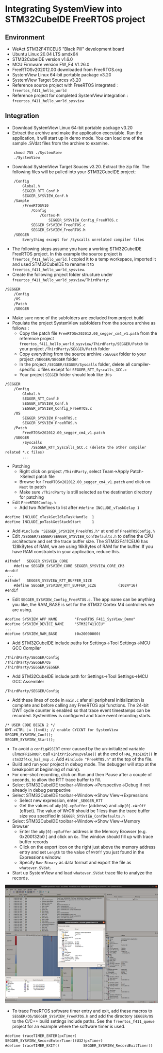 # Integrating SystemView into STM32CubeIDE FreeRTOS project

## Environment
* WeAct STM32F411CEU6 "Black Pill" development board
* Ubuntu Linux 20.04 LTS amdx64
* STM32CubeIDE version v1.6.0
* MCU Firmware version FW_F4 V1.26.0
* FreeRTOSv202012.00 downloaded from FreeRTOS.org
* SystemView Linux 64-bit portable package v3.20
* SystemView Target Sources v3.20
* Reference source project with FreeRTOS integrated : `freertos_f411_hello_world`
* Reference project for completed SystemView integration : `freertos_f411_hello_world_sysview`

## Integration 
* Download SystemView Linux 64-bit portable package v3.20
* Extract the archive and make the application executable. Run the application, 
it will start up in demo mode. You can load one of the sample .SVdat files from the archive to examine.
```
	chmod 755 ./SystemView
	./SystemView
```
* Download SystemView Target Souces v3.20. Extract the zip file. The following files will be pulled into
	your STM32CubeIDE project:
```
    /Config
        Global.h
        SEGGER_RTT_Conf.h
        SEGGER_SYSVIEW_Conf.h
    /Sample
        /FreeRTOSV10
            /Config
                /Cortex-M
                    SEGGER_SYSVIEW_Config_FreeRTOS.c
            SEGGER_SYSVIEW_FreeRTOS.c
            SEGGER_SYSVIEW_FreeRTOS.h        
    /SEGGER
        Everything except for /Syscalls unrelated compiler files
```
* The following steps assume you have a working STM32CubeIDE FreeRTOS project. In this example the source project is `freertos_f411_hello_world`. I copied it to a temp workspace, imported it and used STM32CubeIDE to rename it to `freertos_f411_hello_world_sysview`. 
* Create the following project folder structure under `freertos_f411_hello_world_sysview/ThirdParty`:
```
/SEGGER
	/Config
	/OS
	/Patch
	/SEGGER 
```
* Make sure none of the subfolders are excluded from project build
* Populate the project SystemView subfolders from the source archive as follows :
	* Copy the patch file `FreeRTOSv202012.00_segger_cm4_v1.path` from the reference project `freertos_f411_hello_world_sysview/ThirdParty/SEGGER/Patch` to your project `/ThirdParty/SEGGER/Patch` folder
	* Copy everything from the source archive `/SEGGER` folder to your project `/SEGGER/SEGGER` folder
	* In the project `/SEGGER/SEGGER/Syscalls` folder, delete all compiler-specific .c files except for
	 `SEGGER_RTT_Syscalls_GCC.c`
	* Your project `SEGGER` folder should look like this
```
/SEGGER
    /Config
        Global.h
        SEGGER_RTT_Conf.h
        SEGGER_SYSVIEW_Conf.h   
        SEGGER_SYSVIEW_Config_FreeRTOS.c        
    /OS
        SEGGER_SYSVIEW_FreeRTOS.c
        SEGGER_SYSVIEW_FreeRTOS.h        
    /Patch
        FreeRTOSv202012.00_segger_cm4_v1.patch
    /SEGGER
    	/Syscalls
    		/SEGGER_RTT_Syscalls_GCC.c (delete the other compiler related *.c files)
        ...
```
* Patching 
    * Right click on project `/ThirdParty`, select Team->Apply Patch->Select patch file
    * Browse for `FreeRTOSv202012.00_segger_cm4_v1.patch` and click on `Next` to patch
    * Make sure `/ThirdParty` is still selected as the destination directory for patching
* Edit `FreeRTOSConfig.h`
   * Add two #defines to list after `#define INCLUDE_vTaskDelay 1`
```
#define INCLUDE_xTaskGetIdleTaskHandle  1
#define INCLUDE_pxTaskGetStackStart     1
```
* Add `#include "SEGGER_SYSVIEW_FreeRTOS.h"` at end of `FreeRTOSConfig.h`
* Edit `/SEGGER/SEGGER/SEGGER_SYSVIEW_ConfDefaults.h` to define the CPU architecture
and set the trace buffer size. The STM32F411CEU6 has 128kBytes of RAM, we are using
16kBytes of RAM for the buffer. If you have RAM constraints in your application, reduce this.
```
#ifndef   SEGGER_SYSVIEW_CORE
    #define SEGGER_SYSVIEW_CORE SEGGER_SYSVIEW_CORE_CM3
#endif
 ...
#ifndef   SEGGER_SYSVIEW_RTT_BUFFER_SIZE
    #define SEGGER_SYSVIEW_RTT_BUFFER_SIZE          (1024*16)
#endif
```
* Edit `SEGGER_SYSVIEW_Config_FreeRTOS.c`.  The app name can be anything you like, the RAM_BASE is set for the STM32 Cortex M4 controllers we are using. 
```
#define SYSVIEW_APP_NAME        "FreeRTOS_F411_SysView_Demo"
#define SYSVIEW_DEVICE_NAME     "STM32F411CEU" 
...
#define SYSVIEW_RAM_BASE        (0x20000000)    
```
* Add STM32CubeIDE include paths for Settings->Tool Settings->MCU GCC Compiler
```
/ThirdParty/SEGGER/Config
/ThirdParty/SEGGER/OS
/ThirdParty/SEGGER/SEGGER
```
* Add STM32CubeIDE include path for Settings->Tool Settings->MCU GCC Assembler
```
/ThirdParty/SEGGER/Config
```
* Add these lines of code in `main.c` afer all peripheral initialization is complete and before calling any FreeRTOS api functions. The 24-bit DWT cycle counter is enabled so that trace event timestamps can be recorded. SystemView is configured and trace event recording starts.
```
/* USER CODE BEGIN 2 */
DWT->CTRL |= (1<<0); // enable CYCCNT for SystemView
SEGGER_SYSVIEW_Conf();
SEGGER_SYSVIEW_Start();
```
* To avoid a `configASSERT` error caused by the un-initialized variable `ulMaxPRIGROUP`, call  `vInitPrioGroupValue()` at the end of `HAL_MspInit()` in `stm32f4xx_hal_msp.c`.  Add `#include "FreeRTOS.h"` at the top of the file.
* Build and run your project in debug mode. The debugger will stop at the breakpoint at beginning of main().
* For one-shot recording, click on Run and then Pause after a couple of seconds, to allow the RTT trace buffer to fill.  
* Select STM32CubeIDE toolbar->Window->Perspective->Debug if not already in debug perspective
* Select STM32CubeIDE toolbar->Window->Show View->Expressions
	* Select new expression, enter `_SEGGER_RTT`
	* Get the values of `aUp[0]->pBuffer` (address) and `aUp[0]->WrOff` (offset). The value of WrOff 
	should be 1 less than the trace buffer size you specified in `SEGGER_SYSVIEW_ConfDefaults.h`
* Select STM32CubeIDE toolbar->Window->Show View->Memory Browser
	* Enter the `aUp[0]->pBuffer` address in the Memory Browser (e.g. 0x200132b0 ) and click on `Go`. 
	The window should fill up with trace buffer records
	* Click on the export icon on the right just above the memory address entry and set `Length` to the value of `WrOff` you just found in the Expressions window. 
	* Specify `Raw Binary` as data format and export the file as `whatever.SVdat`.
* Start up SystemView and load `whatever.SVdat` trace file to analyze the records.

<img src="SystemView.png" />
	
* To trace FreeRTOS software timer entry and exit, add these macros to `SEGGER/OS/SEGGER_SYSVIEW_FreeRTOS.h` and add the directory `SEGGER/OS` to the C/C++ build settings include paths. See the `freertos_f411_queue` project for an example where the software timer is used.
```
#define traceTIMER_ENTER(pxTimer)	SEGGER_SYSVIEW_RecordEnterTimer((U32)pxTimer)
#define traceTIMER_EXIT()		    SEGGER_SYSVIEW_RecordExitTimer()
 ```
 

